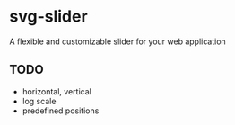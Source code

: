# svg-slider

A flexible and customizable slider for your web application

## TODO

- horizontal, vertical
- log scale
- predefined positions
